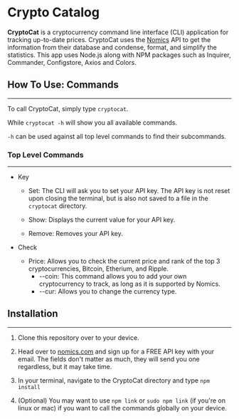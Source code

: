 # Crypto Catalog

**CryptoCat** is a cryptocurrency command line interface (CLI) application for tracking up-to-date prices. CryptoCat uses the [Nomics](https://nomics.com) API to get the information from their database and condense, format, and simplify the statistics. This app uses Node.js along with NPM packages such as Inquirer, Commander, Configstore, Axios and Colors.

## How To Use: Commands
---

To call CryptoCat, simply type `cryptocat`.

While `cryptocat -h` will show you all available commands.

`-h` can be used against all top level commands to find their subcommands.

### Top Level Commands
---
* Key
  - Set: The CLI will ask you to set your API key. The API key is not reset upon closing the terminal, but is also not saved to a file in the `cryptocat` directory.

  - Show: Displays the current value for your API key.

  - Remove: Removes your API key.

* Check
  - Price: Allows you to check the current price and rank of the top 3 cryptocurrencies, Bitcoin, Etherium, and Ripple.
    - --coin: This command allows you to add your own cryptocurrency to track, as long as it is supported by Nomics.
    - --cur: Allows you to change the currency type.

## Installation
---
1. Clone this repository over to your device.

2. Head over to [nomics.com](https://nomics.com) and sign up for a FREE API key with your email. The fields don't matter as much, they will send you one regardless, but it may take time.

3. In your terminal, navigate to the CryptoCat directory and type `npm install`

4. (Optional) You may want to use `npm link` or `sudo npm link` (if you're on linux or mac) if you want to call the commands globally on your device.
